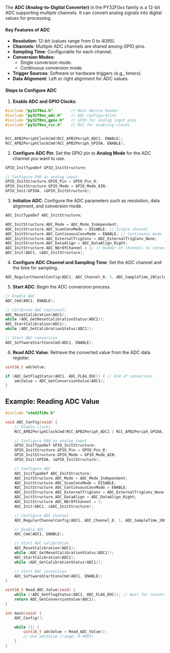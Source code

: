 The **ADC (Analog-to-Digital Converter)** in the PY32F0xx family is a 12-bit ADC supporting multiple channels.
It can convert analog signals into digital values for processing.
#### **Key Features of ADC**

- **Resolution**: 12-bit (values range from 0 to 4095).
- **Channels**: Multiple ADC channels are shared among GPIO pins.
- **Sampling Time**: Configurable for each channel.
- **Conversion Modes**:
    - Single conversion mode.
    - Continuous conversion mode.
- **Trigger Sources**: Software or hardware triggers (e.g., timers).
- **Data Alignment**: Left or right alignment for ADC values.

#### **Steps to Configure ADC**
1. **Enable ADC and GPIO Clocks**:
``` cpp
#include "py32f0xx.h"        // Main device header
#include "py32f0xx_adc.h"    // ADC configuration
#include "py32f0xx_gpio.h"   // GPIO for analog input pins
#include "py32f0xx_rcc.h"    // RCC for enabling clocks


RCC_APB2PeriphClockCmd(RCC_APB2Periph_ADC1, ENABLE);
RCC_APB2PeriphClockCmd(RCC_APB2Periph_GPIOA, ENABLE);
```

2. **Configure ADC Pin**: 
Set the GPIO pin to **Analog Mode** for the ADC channel you want to use.
``` cpp
GPIO_InitTypeDef GPIO_InitStructure;

// Configure PA0 as analog input
GPIO_InitStructure.GPIO_Pin = GPIO_Pin_0;
GPIO_InitStructure.GPIO_Mode = GPIO_Mode_AIN;
GPIO_Init(GPIOA, &GPIO_InitStructure);
```

3. **Initialize ADC**:
Configure the ADC parameters such as resolution, data alignment, and conversion mode.
``` cpp
ADC_InitTypeDef ADC_InitStructure;

ADC_InitStructure.ADC_Mode = ADC_Mode_Independent;
ADC_InitStructure.ADC_ScanConvMode = DISABLE; // Single channel
ADC_InitStructure.ADC_ContinuousConvMode = ENABLE; // Continuous mode
ADC_InitStructure.ADC_ExternalTrigConv = ADC_ExternalTrigConv_None;
ADC_InitStructure.ADC_DataAlign = ADC_DataAlign_Right;
ADC_InitStructure.ADC_NbrOfChannel = 1; // Number of channels to convert
ADC_Init(ADC1, &ADC_InitStructure);
```

4. **Configure ADC Channel and Sampling Time**:
Set the ADC channel and the time for sampling.
``` cpp
ADC_RegularChannelConfig(ADC1, ADC_Channel_0, 1, ADC_SampleTime_28Cycles5);
```

5. **Start ADC**: Begin the ADC conversion process.
``` cpp
// Enable ADC
ADC_Cmd(ADC1, ENABLE);

// Calibrate ADC (optional)
ADC_ResetCalibration(ADC1);
while (ADC_GetResetCalibrationStatus(ADC1));
ADC_StartCalibration(ADC1);
while (ADC_GetCalibrationStatus(ADC1));

// Start ADC conversion
ADC_SoftwareStartConvCmd(ADC1, ENABLE);
```

6. **Read ADC Value**: 
Retrieve the converted value from the ADC data register.
``` cpp
uint16_t adcValue;

if (ADC_GetFlagStatus(ADC1, ADC_FLAG_EOC)) { // End of conversion
    adcValue = ADC_GetConversionValue(ADC1);
}
```



## Example: Reading ADC Value

``` cpp
#include "stm32f10x.h"

void ADC_Config(void) {
    // Enable clocks
    RCC_APB2PeriphClockCmd(RCC_APB2Periph_ADC1 | RCC_APB2Periph_GPIOA, ENABLE);

    // Configure PA0 as analog input
    GPIO_InitTypeDef GPIO_InitStructure;
    GPIO_InitStructure.GPIO_Pin = GPIO_Pin_0;
    GPIO_InitStructure.GPIO_Mode = GPIO_Mode_AIN;
    GPIO_Init(GPIOA, &GPIO_InitStructure);

    // Configure ADC
    ADC_InitTypeDef ADC_InitStructure;
    ADC_InitStructure.ADC_Mode = ADC_Mode_Independent;
    ADC_InitStructure.ADC_ScanConvMode = DISABLE;
    ADC_InitStructure.ADC_ContinuousConvMode = ENABLE;
    ADC_InitStructure.ADC_ExternalTrigConv = ADC_ExternalTrigConv_None;
    ADC_InitStructure.ADC_DataAlign = ADC_DataAlign_Right;
    ADC_InitStructure.ADC_NbrOfChannel = 1;
    ADC_Init(ADC1, &ADC_InitStructure);

    // Configure ADC Channel
    ADC_RegularChannelConfig(ADC1, ADC_Channel_0, 1, ADC_SampleTime_28Cycles5);

    // Enable ADC
    ADC_Cmd(ADC1, ENABLE);

    // Start ADC calibration
    ADC_ResetCalibration(ADC1);
    while (ADC_GetResetCalibrationStatus(ADC1));
    ADC_StartCalibration(ADC1);
    while (ADC_GetCalibrationStatus(ADC1));

    // Start ADC conversion
    ADC_SoftwareStartConvCmd(ADC1, ENABLE);
}

uint16_t Read_ADC_Value(void) {
    while (!ADC_GetFlagStatus(ADC1, ADC_FLAG_EOC)); // Wait for conversion
    return ADC_GetConversionValue(ADC1);
}

int main(void) {
    ADC_Config();

    while (1) {
        uint16_t adcValue = Read_ADC_Value();
        // Use adcValue (range: 0-4095)
    }
}
```